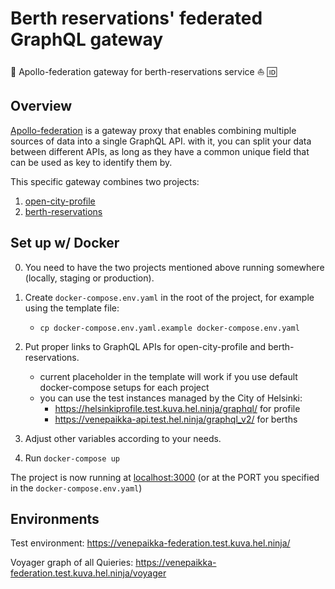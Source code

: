 # Berth reservations' federated GraphQL gateway

:link: Apollo-federation gateway for berth-reservations service :boat: :id:

## Overview

[Apollo-federation](https://www.apollographql.com/docs/apollo-server/federation/introduction/) is
a gateway proxy that enables combining multiple sources of data into a single GraphQL API.
with it, you can split your data between different APIs, as long as they have a common
unique field that can be used as key to identify them by.

This specific gateway combines two projects:
1. [open-city-profile](https://github.com/City-of-Helsinki/open-city-profile)
2. [berth-reservations](https://github.com/City-of-Helsinki/berth-reservations)

## Set up w/ Docker

0. You need to have the two projects mentioned above running somewhere (locally,
    staging or production).

1. Create `docker-compose.env.yaml` in the root of the project, for example using
    the template file:
    * `cp docker-compose.env.yaml.example docker-compose.env.yaml`

2. Put proper links to GraphQL APIs for open-city-profile and berth-reservations.
    * current placeholder in the template will work if you use default docker-compose
      setups for each project
    * you can use the test instances managed by the City of Helsinki:
        - https://helsinkiprofile.test.kuva.hel.ninja/graphql/ for profile
        - https://venepaikka-api.test.hel.ninja/graphql_v2/ for berths

3. Adjust other variables according to your needs.

4. Run `docker-compose up`

The project is now running at [localhost:3000](http://localhost:3000) (or at the
PORT you specified in the `docker-compose.env.yaml`)

## Environments

Test environment: https://venepaikka-federation.test.kuva.hel.ninja/

Voyager graph of all Quieries: https://venepaikka-federation.test.kuva.hel.ninja/voyager
